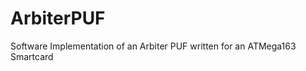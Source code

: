 ArbiterPUF
==========

Software Implementation of an Arbiter PUF written for an ATMega163 Smartcard
